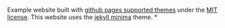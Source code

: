 Example website built with
[github pages supported themes](https://pages.github.com/themes/)
under the
[MIT license](http://opensource.org/licenses/mit-license.html).
This website uses the [jekyll minima](https://github.com/jekyll/minima) theme.
*
